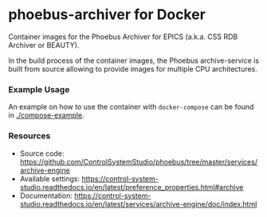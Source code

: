 # phoebus-archiver for Docker

Container images for the Phoebus Archiver for EPICS
(a.k.a. CSS RDB Archiver or BEAUTY).

In the build process of the container images, the Phoebus
archive-service is built from source allowing to provide
images for multiple CPU architectures.

### Example Usage

An example on how to use the container with `docker-compose`
can be found in [./compose-example](./compose-example).

### Resources

* Source code:
  https://github.com/ControlSystemStudio/phoebus/tree/master/services/archive-engine
* Available settings:
  https://control-system-studio.readthedocs.io/en/latest/preference_properties.html#archive
* Documentation:
  https://control-system-studio.readthedocs.io/en/latest/services/archive-engine/doc/index.html
